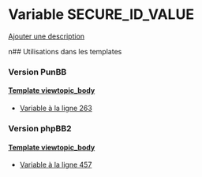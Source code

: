 # Variable SECURE_ID_VALUE
[Ajouter une description](https://fa-tvars.appspot.com/SECURE_ID_VALUE)

n## Utilisations dans les templates

### Version PunBB

#### [Template viewtopic_body](punbb/viewtopic_body.md)
* [Variable à la ligne 263](../punbb/viewtopic_body.tpl#L263)

### Version phpBB2

#### [Template viewtopic_body](subsilver/viewtopic_body.md)
* [Variable à la ligne 457](../subsilver/viewtopic_body.tpl#L457)